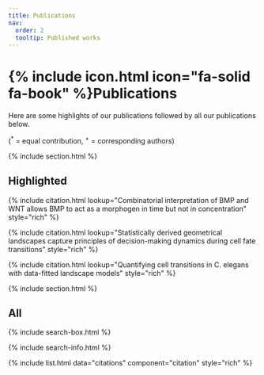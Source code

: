 ```yaml
---
title: Publications
nav:
  order: 2
  tooltip: Published works
---
```


# {% include icon.html icon="fa-solid fa-book" %}Publications

Here are some highlights of our publications followed by all our publications below. 

(<sup>*</sup> = equal contribution, <sup>+</sup> = corresponding authors)

{% include section.html %}

## Highlighted

{% include citation.html lookup="Combinatorial interpretation of BMP and WNT allows BMP to act as a morphogen in time but not in concentration" style="rich" %}

{% include citation.html lookup="Statistically derived geometrical landscapes capture principles of decision-making dynamics during cell fate transitions" style="rich" %}

{% include citation.html lookup="Quantifying cell transitions in C. elegans with data-fitted landscape models" style="rich" %}

{% include section.html %}

## All

{% include search-box.html %}

{% include search-info.html %}

{% include list.html data="citations" component="citation" style="rich" %}
